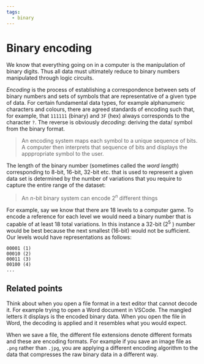 ```yaml
---
tags:
  - binary
---
```


# Binary encoding

We know that everything going on in a computer is the manipulation of binary
digits. Thus all data must ultimately reduce to binary numbers manipulated
through logic circuits.

_Encoding_ is the process of establishing a correspondence between sets of
binary numbers and sets of symbols that are representative of a given type of
data. For certain fundamental data types, for example alphanumeric characters
and colours, there are agreed standards of encoding such that, for example, that
`111111` (binary) and `3F` (hex) always corresponds to the character `?`. The
reverse is obviously _decoding_: deriving the data/ symbol from the binary
format.

> An encoding system maps each symbol to a unique sequence of bits. A computer
> then interprets that sequence of bits and displays the apppropriate symbol to
> the user.

The length of the binary number (sometimes called the _word length_)
corresponding to 8-bit, 16-bit, 32-bit etc. that is used to represent a given
data set is determined by the number of variations that you require to capture
the entire range of the dataset:

> An $n$-bit binary system can encode $2^n$ different things

For example, say we know that there are 18 levels to a computer game. To encode
a reference for each level we would need a binary number that is capable of at
least 18 total variations. In this instance a 32-bit ($2^{5}$ ) number would be
best because the next smallest (16-bit) would not be sufficient. Our levels
would have representations as follows:

```
00001 (1)
00010 (2)
00011 (3)
00100 (4)
...
```

## Related points

Think about when you open a file format in a text editor that cannot decode it.
For example trying to open a Word document in VSCode. The mangled letters it
displays is the encoded binary data. When you open the file in Word, the
decoding is applied and it resembles what you would expect.

When we save a file, the different file extensions denote different formats and
these are encoding formats. For example if you save an image file as `.png`
rather than `.jpg`, you are applying a different encoding algorithm to the data
that compresses the raw binary data in a different way.
